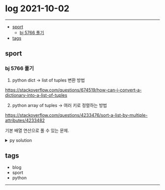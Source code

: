 # log 2021-10-02

--------------------------

- [sport](#sport)
  - [bj 5766 풀기](#bj-5766-풀기)
- [tags](#tags)


## sport

### bj 5766 풀기

1. python dict -> list of tuples 변환 방법

https://stackoverflow.com/questions/674519/how-can-i-convert-a-dictionary-into-a-list-of-tuples

2. python array of tuples -> 여러 키로 정렬하는 방법

https://stackoverflow.com/questions/4233476/sort-a-list-by-multiple-attributes/4233482

기본 배열 연산으로 풀 수 있는 문제.

<details><summary markdown="span">py solution</summary>

```py

def solve():
    from collections import defaultdict
    
    N,M = ria()
    while not (N==0 and M == 0):
        dict=defaultdict(int)
        for i in range(N):
            arr = ria()
            for item in arr:
                dict[item]+=1
        
        items = dict.items()

        items = sorted(items, key=lambda item: (item[1], item[0]))

        items.pop()

        val = items[-1][1]
        ret = []
        for it in items:
            if(it[1] == val):
                ret.append(str(it[0]))
    
        print(' '.join(ret))
        
        N,M = ria()
    pass
```

</details>

## tags
- blog
- sport
- python

--------------------------

